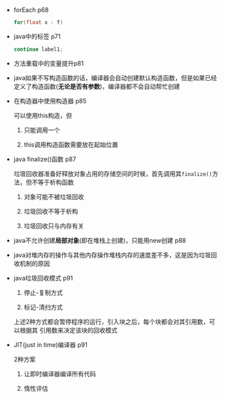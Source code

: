 - forEach p68
  
  ```java
  for(float x : f)
  ```

- java中的标签 p71
  
  ```java
  continue label1;
  ```

- 方法重载中的变量提升p81

- java如果不写构造函数的话，编译器会自动创建默认构造函数，但是如果已经定义了构造函数(**无论是否有参数**)，编译器都不会自动帮忙创建

- 在构造器中使用构造器 p85
  
  可以使用this构造，但
  
  1. 只能调用一个
  
  2. this调用构造函数需要放在起始位置

- java finalize()函数 p87
  
  垃圾回收器准备好释放对象占用的存储空间的时候，首先调用其`finalize()`方法，但不等于析构函数
  
  1. 对象可能不被垃圾回收
  
  2. 垃圾回收不等于析构
  
  3. 垃圾回收只与内存有关

- java不允许创建**局部对象**(即在堆栈上创建)，只能用new创建 p88

- java对堆内存的操作与其他内存操作堆栈内存的速度差不多，这是因为垃圾回收机制的原因

- java垃圾回收模式 p91
  
  1. 停止-复制方式
  
  2. 标记-清扫方式
  
  上述2种方式都会暂停程序的运行，引入块之后，每个块都会对其引用数，可以根据其 引用数来决定该块的回收模式

- JIT(just in time)编译器 p91
  
  2种方案
  
  1. 让即时编译器编译所有代码
  
  2. 惰性评估
